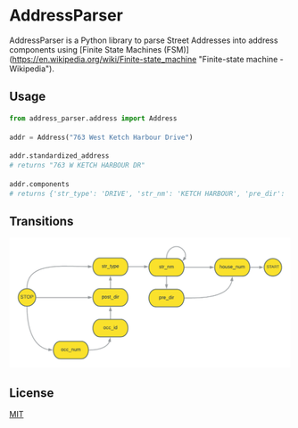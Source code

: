 # AddressParser

AddressParser is a Python library to parse Street Addresses into address components using [Finite State Machines (FSM)] (https://en.wikipedia.org/wiki/Finite-state_machine "Finite-state machine - Wikipedia").

## Usage

```python
from address_parser.address import Address

addr = Address("763 West Ketch Harbour Drive")

addr.standardized_address
# returns "763 W KETCH HARBOUR DR"

addr.components
# returns {'str_type': 'DRIVE', 'str_nm': 'KETCH HARBOUR', 'pre_dir': 'WEST', 'house_num': '763'}
```

## Transitions

![Transitions](diagram.png)

## License
[MIT](https://choosealicense.com/licenses/mit/)